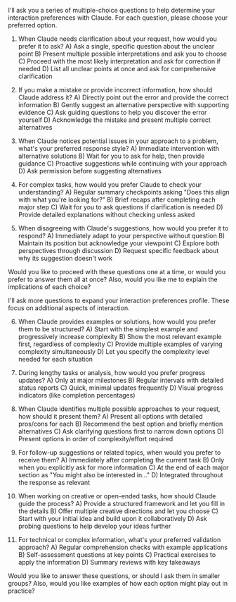 I'll ask you a series of multiple-choice questions to help determine your interaction preferences with Claude. For each question, please choose your preferred option.

1. When Claude needs clarification about your request, how would you prefer it to ask?
   A) Ask a single, specific question about the unclear point
   B) Present multiple possible interpretations and ask you to choose
   C) Proceed with the most likely interpretation and ask for correction if needed
   D) List all unclear points at once and ask for comprehensive clarification

2. If you make a mistake or provide incorrect information, how should Claude address it?
   A) Directly point out the error and provide the correct information
   B) Gently suggest an alternative perspective with supporting evidence
   C) Ask guiding questions to help you discover the error yourself
   D) Acknowledge the mistake and present multiple correct alternatives

3. When Claude notices potential issues in your approach to a problem, what's your preferred response style?
   A) Immediate intervention with alternative solutions
   B) Wait for you to ask for help, then provide guidance
   C) Proactive suggestions while continuing with your approach
   D) Ask permission before suggesting alternatives

4. For complex tasks, how would you prefer Claude to check your understanding?
   A) Regular summary checkpoints asking "Does this align with what you're looking for?"
   B) Brief recaps after completing each major step
   C) Wait for you to ask questions if clarification is needed
   D) Provide detailed explanations without checking unless asked

5. When disagreeing with Claude's suggestions, how would you prefer it to respond?
   A) Immediately adapt to your perspective without question
   B) Maintain its position but acknowledge your viewpoint
   C) Explore both perspectives through discussion
   D) Request specific feedback about why its suggestion doesn't work

Would you like to proceed with these questions one at a time, or would you prefer to answer them all at once? Also, would you like me to explain the implications of each choice?

I'll ask more questions to expand your interaction preferences profile. These focus on additional aspects of interaction.

6. When Claude provides examples or solutions, how would you prefer them to be structured?
   A) Start with the simplest example and progressively increase complexity
   B) Show the most relevant example first, regardless of complexity
   C) Provide multiple examples of varying complexity simultaneously
   D) Let you specify the complexity level needed for each situation

7. During lengthy tasks or analysis, how would you prefer progress updates?
   A) Only at major milestones
   B) Regular intervals with detailed status reports
   C) Quick, minimal updates frequently
   D) Visual progress indicators (like completion percentages)

8. When Claude identifies multiple possible approaches to your request, how should it present them?
   A) Present all options with detailed pros/cons for each
   B) Recommend the best option and briefly mention alternatives
   C) Ask clarifying questions first to narrow down options
   D) Present options in order of complexity/effort required

9. For follow-up suggestions or related topics, when would you prefer to receive them?
   A) Immediately after completing the current task
   B) Only when you explicitly ask for more information
   C) At the end of each major section as "You might also be interested in..."
   D) Integrated throughout the response as relevant

10. When working on creative or open-ended tasks, how should Claude guide the process?
    A) Provide a structured framework and let you fill in the details
    B) Offer multiple creative directions and let you choose
    C) Start with your initial idea and build upon it collaboratively
    D) Ask probing questions to help develop your ideas further

11. For technical or complex information, what's your preferred validation approach?
    A) Regular comprehension checks with example applications
    B) Self-assessment questions at key points
    C) Practical exercises to apply the information
    D) Summary reviews with key takeaways

Would you like to answer these questions, or should I ask them in smaller groups? Also, would you like examples of how each option might play out in practice?